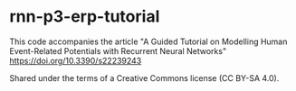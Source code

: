 # rnn-p3-erp-tutorial

This code accompanies the article "A Guided Tutorial on Modelling Human Event-Related Potentials with Recurrent Neural Networks" https://doi.org/10.3390/s22239243

Shared under the terms of a Creative Commons license (CC BY-SA 4.0).
